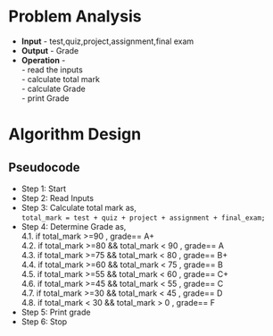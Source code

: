 # Problem Analysis
+ **Input** - test,quiz,project,assignment,final exam
+ **Output** - Grade
+ **Operation** - \
                - read the inputs\
                - calculate total mark \
                - calculate Grade\
                - print Grade
# Algorithm Design
## Pseudocode
+ Step 1: Start
+ Step 2: Read Inputs
+ Step 3: Calculate total mark as,\
       ```
      total_mark = test + quiz + project + assignment + final_exam;
      ```
+ Step 4: Determine Grade as,\
     4.1. if total_mark >=90 , grade== A+\
     4.2. if total_mark >=80 && total_mark < 90 , grade== A\
     4.3. if total_mark >=75 && total_mark < 80 , grade== B+\
     4.4. if total_mark >=60 && total_mark < 75 , grade== B\
     4.5. if total_mark >=55 && total_mark < 60 , grade== C+\
     4.6. if total_mark >=45 && total_mark < 55 , grade== C\
     4.7. if total_mark >=30 && total_mark < 45 , grade== D\
     4.8. if total_mark < 30 && total_mark > 0  , grade== F
+ Step 5: Print grade
+ Step 6: Stop
